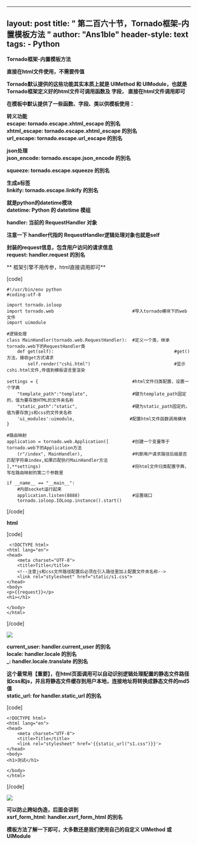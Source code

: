 
---
layout: post
title: " 第二百六十节，Tornado框架-内置模板方法 "
author: "Ans1ble"
header-style: text
tags:
      - Python
---


**Tornado框架-内置模板方法**

**直接在html文件使用，不需要传值**

**Tornado默认提供的这些功能其实本质上就是 UIMethod 和 UIModule，也就是 **Tornado框架定义好的html文件可调用函数及
**字段， 直接在html文件调用即可******

**在模板中默认提供了一些函数、字段、类以供模板使用：**

**转义功能**  
 **escape: tornado.escape.xhtml_escape 的別名**  
 **xhtml_escape: tornado.escape.xhtml_escape 的別名**  
 **url_escape: tornado.escape.url_escape 的別名**



**json处理**  
 **json_encode: tornado.escape.json_encode 的別名**

**squeeze: tornado.escape.squeeze 的別名**



**生成a标签**  
 **linkify: tornado.escape.linkify 的別名**



**就是python的datetime模块**  
 **datetime: Python 的 datetime 模组**

**handler: 当前的 RequestHandler 对象**

****注意一下 **handler代指的 **RequestHandler逻辑处理对象也就是self********



**封装的request信息，包含用户访问的请求信息**  
 **request: handler.request 的別名**

**  框架引擎不用传参，html直接调用即可**

[code]

    #!/usr/bin/env python
    #coding:utf-8
    
    import tornado.ioloop
    import tornado.web                              #导入tornado模块下的web文件
    import uimodule
    
    #逻辑处理
    class MainHandler(tornado.web.RequestHandler):  #定义一个类，继承tornado.web下的RequestHandler类
        def get(self):                                              #get()方法，接收get方式请求
            self.render("cshi.html")                                #显示cshi.html文件,传值到模板语言里渲染
    
    settings = {                                    #html文件归类配置，设置一个字典
        "template_path":"template",                 #键为template_path固定的，值为要存放HTML的文件夹名称
        "static_path":"static",                     #键为static_path固定的，值为要存放js和css的文件夹名称
        'ui_modules':uimodule,                     #配置html文件函数调用模块
    }
    
    #路由映射
    application = tornado.web.Application([         #创建一个变量等于tornado.web下的Application方法
        (r"/index", MainHandler),                   #判断用户请求路径后缀是否匹配字符串index,如果匹配执行MainHandler方法
    ],**settings)                                   #将html文件归类配置字典，写在路由映射的第二个参数里
    
    if __name__ == "__main__":
        #内部socket运行起来
        application.listen(8888)                    #设置端口
        tornado.ioloop.IOLoop.instance().start()
[/code]

**html**

[code]

     <!DOCTYPE html>
    <html lang="en">
    <head>
        <meta charset="UTF-8">
        <title>Title</title>
        <!--注意js和css文件路径配置后必须在引入路径里加上配置文件夹名称-->
        <link rel="stylesheet" href="static/s1.css">
    </head>
    <body>
    <p>{{request}}</p>
    <h1></h1>
    
    </body>
    </html>
[/code]

![](https://images2015.cnblogs.com/blog/955761/201705/955761-20170515201845197-904132931.png)



**current_user: handler.current_user 的別名**  
 **locale: handler.locale 的別名**  
 **_: handler.locale.translate 的別名**



**这个最常用【重要】，在html页面调用可以自动识别逻辑处理配置的静态文件路径如css和js，并且将静态文件缓存到用户本地，连接地址将转换成静态文件的md5值**  
 **static_url: for handler.static_url 的別名**



[code]

    <!DOCTYPE html>
    <html lang="en">
    <head>
        <meta charset="UTF-8">
        <title>Title</title>
        <link rel="stylesheet" href='{{static_url("s1.css")}}'>
    </head>
    <body>
    <h1>测试</h1>
    
    </body>
    </html>
[/code]



![](https://images2015.cnblogs.com/blog/955761/201705/955761-20170515203005728-739857221.png)



**可以防止跨站伪造，后面会讲到**  
 **xsrf_form_html: handler.xsrf_form_html 的別名**



**模板方法了解一下即可，大多数还是我们使用自己的自定义 **UIMethod 或 UIModule****

